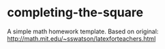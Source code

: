 # completing-the-square
A simple math homework template.
Based on original: http://math.mit.edu/~sswatson/latexforteachers.html